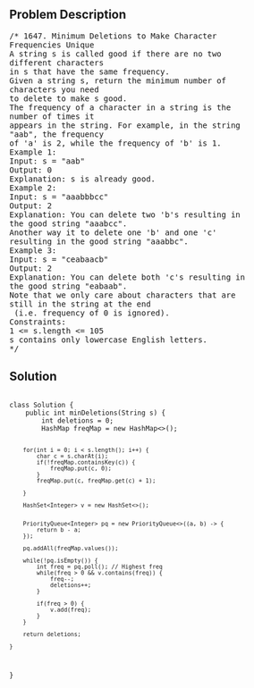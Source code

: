 <!--
<style>
  body { font-family: Arial, sans-serif; }
  .container { max-width: 100%; margin: 0 auto; padding: 10px; }
  .comment-block { max-width: 30%; background-color: #f9f9f9; padding: 10px; border-left: 5px solid #ccc; overflow-wrap: break-word; white-space: pre-wrap; }
  .code-block { background-color: #f4f4f4; padding: 10px; border: 1px solid #ddd; overflow-wrap: break-word; white-space: pre-wrap; }
</style>
-->

<div class='container'>
<h2>Problem Description</h2>
<div class='comment-block'>
<pre>
/* 1647. Minimum Deletions to Make Character
Frequencies Unique
A string s is called good if there are no two
different characters
in s that have the same frequency.
Given a string s, return the minimum number of
characters you need
to delete to make s good.
The frequency of a character in a string is the
number of times it
appears in the string. For example, in the string
"aab", the frequency
of 'a' is 2, while the frequency of 'b' is 1.
Example 1:
Input: s = "aab"
Output: 0
Explanation: s is already good.
Example 2:
Input: s = "aaabbbcc"
Output: 2
Explanation: You can delete two 'b's resulting in
the good string "aaabcc".
Another way it to delete one 'b' and one 'c'
resulting in the good string "aaabbc".
Example 3:
Input: s = "ceabaacb"
Output: 2
Explanation: You can delete both 'c's resulting in
the good string "eabaab".
Note that we only care about characters that are
still in the string at the end
 (i.e. frequency of 0 is ignored).
Constraints:
1 <= s.length <= 105
s contains only lowercase English letters.
*/
</pre>
</div>

<h2>Solution</h2>
<div class='code-block'>
<pre><code class='language-java'>
class Solution {
    public int minDeletions(String s) {
        int deletions = 0;
        HashMap<Character, Integer> freqMap = new HashMap<>();

        for(int i = 0; i < s.length(); i++) {
            char c = s.charAt(i);
            if(!freqMap.containsKey(c)) {
                freqMap.put(c, 0);
            }
            freqMap.put(c, freqMap.get(c) + 1);

        }

        HashSet<Integer> v = new HashSet<>();


        PriorityQueue<Integer> pq = new PriorityQueue<>((a, b) -> {
            return b - a;
        });

        pq.addAll(freqMap.values());

        while(!pq.isEmpty()) {
            int freq = pq.poll(); // Highest freq
            while(freq > 0 && v.contains(freq)) {
                freq--;
                deletions++;
            }

            if(freq > 0) {
                v.add(freq);
            }
        }

        return deletions;
        
    }
}
</code></pre>
</div>
</div>
